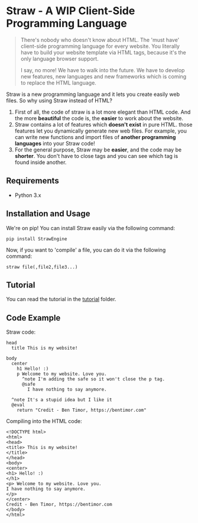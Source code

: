﻿# Straw - A WIP Client-Side Programming Language

> There's nobody who doesn't know about HTML. The 'must have' client-side programming language for every website. You literally have to build your website template via HTML tags, because it's the only language browser support.
> 
> I say, no more! We have to walk into the future. We have to develop new features, new languages and new frameworks which is coming to replace the HTML language.

Straw is a new programming language and it lets you create easily web files. So why using Straw instead of HTML?

 1. First of all, the code of straw is a lot more elegant than HTML code. And the more **beautiful** the code is, the **easier** to work about the website.
 2. Straw contains a lot of features which **doesn't exist** in pure HTML. those features let you dynamically generate new web files. For example, you can write new functions and import files of **another programming languages** into your Straw code!
 3. For the general purpose, Straw may be **easier**, and the code may be **shorter**. You don't have to close tags and you can see which tag is found inside another.
 
## Requirements
 - Python 3.x

## Installation and Usage
We're on pip!
You can install Straw easily via the following command:

    pip install StrawEngine
Now, if you want to 'compile' a file, you can do it via the following command:

    straw file(,file2,file3...)

## Tutorial
You can read the tutorial in the [tutorial](https://github.com/DrBenana/Straw/tree/master/tutorial) folder.

## Code Example
Straw code:

    head
      title This is my website!
    
    body
      center
        h1 Hello! :)
        p Welcome to my website. Love you.
          ^note I'm adding the safe so it won't close the p tag.
          @safe
            I have nothing to say anymore.
    
      ^note It's a stupid idea but I like it
      @eval
        return "Credit - Ben Timor, https://bentimor.com"

Compiling into the HTML code:

    <!DOCTYPE html>
    <html> 
    <head> 
    <title> This is my website!
    </title>
    </head>
    <body> 
    <center> 
    <h1> Hello! :)
    </h1>
    <p> Welcome to my website. Love you.
    I have nothing to say anymore.
    </p>
    </center>
    Credit - Ben Timor, https://bentimor.com
    </body>
    </html>

